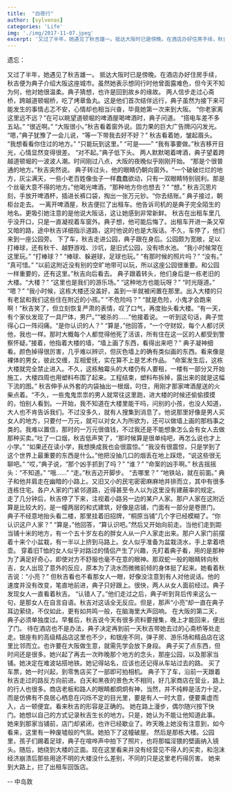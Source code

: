 ```yaml
---
title:  "白夜行"
author: [sylvenas]
categories: 'Life'
img: './img/2017-11-07.jpeg'
excerpt: '又过了半年，她遇见了秋吉雄一。抵达大阪时已是傍晚。在酒店办好住房手续，秋吉便为典子介绍大阪这座城市。虽然她表示想同行时他曾面露难色，但今天不知为何，他对她很温柔...'
---
```


遗忘：

又过了半年，她遇见了秋吉雄一。
抵达大阪时已是傍晚。在酒店办好住房手续，秋吉便为典子介绍大阪这座城市。虽然她表示想同行时他曾面露难色，但今天不知为何，他对她很温柔。典子猜想，也许是回到故乡的缘故。
两人信步走过心斋桥，跨越道顿堀桥，吃了烤章鱼丸。这是他们首次结伴远行，典子虽然为接下来可能发生的事情忐忑不安，心情却也相当兴奋，毕竟她第一次来到大阪。
“你老家离这里远不远？”在可以眺望道顿堀的啤酒屋喝啤酒时，典子问道。
“搭电车差不多五站。”
“很近啊。”
“大阪很小。”秋吉看着窗外说。固力果的巨大广告牌闪闪发光。
“嗯，”典子犹豫了一会儿说，“等一下带我去好不好？”
秋吉看着她，皱起眉头。
“我想看看你住过的地方。”
“只能玩到这里。”
“可是——”
“我有事要做。”秋吉移开目光，心情显然变得很差。
“对不起。”典子低下头。
两人默默喝着啤酒，典子望着跨越道顿堀的一波波人潮。时间刚过八点，大阪的夜晚似乎刚刚开始。
“那是个很普通的地方。”秋吉突然说。
典子转过头，他的眼睛仍朝向窗外。“一个破破烂烂的地方，灰尘满天，一些小老百姓像虫子一样蠢蠢欲动，只有一双眼睛特别锐利。那是个丝毫大意不得的地方。”他喝光啤酒，“那种地方你也想去？”
“想。”
秋吉沉思片刻，手放开啤酒杯，插进长裤口袋，掏出一张万元钞。“你去结账。”
典子接过，朝柜台走去。
一离开啤酒屋，秋吉便拦了出租车。他告诉司机的是典子完全陌生的地名。更吸引她注意的是他说大阪话，这让她感到非常新鲜。
秋吉在出租车里几乎没开口，只是一直凝视着车窗外。典子想，他可能后悔了。出租车开进一条又窄又暗的路，途中秋吉详细指示道路，这时他说的也是大阪话。不久，车停了，他们来到一座公园旁。
下了车，秋吉走进公园，典子跟在身后。公园颇为宽敞，足以打棒球，还有秋千、越野游戏、沙坑，是旧式公园，没有喷水池。
“我小时候常在这里玩。”
“打棒球？”
“棒球、躲避球，足球也玩。”
“有那时候的照片吗？”
“没有。”
“真可惜。”
“以前这附近没有别的空旷地带可以玩，所以这座公园很重要。和公园一样重要的，还有这里。”秋吉向后看去。
典子跟着转头，他们身后是一栋老旧的大楼。“大楼？”
“这里也是我们的游乐场。”
“这种地方也能玩呀？”
“时光隧道。”
“嗯？”
“我小时候，这栋大楼还没盖好，盖到一半就被闲置在那里。出入大楼的只有老鼠和我们这些住在附近的小孩。”
“不危险吗？”
“就是危险，小鬼才会跑来啊！”秋吉笑了，但立刻恢复严肃的表情，叹了口气，再度抬头看大楼。“有一天，有个家伙发现了一具尸体，男尸。”“被杀的……”他接着说。
一听到这句话，典子觉得心口一阵闷痛。“是你认识的人？”
“算是，”他回答，“一个守财奴，每个人都讨厌他，我也一样。那时大概每个人都觉得他死了活该，所有住在这一区的人都受到警察怀疑。”接着，他指着大楼的墙，“墙上画了东西，看得出来吧？”
典子凝神细看。颜色掉得很厉害，几乎难以辨识，但灰色墙上的确有类似画的东西。看来像是裸体的男女，彼此交缠，互相爱抚，实在算不上是艺术作品。
“命案发生后，这栋大楼就完全禁止进入。不久，这栋触霉头的大楼仍有人要租，一楼有一部分又开始施工，大楼四周也用塑料布围了起来。工程结束，塑料布拆掉，露出来的就是这幅下流的图。”
秋吉伸手从外套的内袋抽出一根烟，叼住，用刚才那家啤酒屋送的火柴点着。“不久，一些鬼鬼祟祟的男人就常往这里跑，进大楼的时候还偷偷摸摸的，怕别人看到。一开始，我不知道在大楼里能干吗，问别的小孩，也没人知道，大人也不肯告诉我们。不过没多久，就有人搜集到消息了。他说那里好像是男人买女人的地方，只要付一万元，就可以对女人为所欲为，还可以做墙上画的那档事之类的。我难以置信，那时的一万元很值钱，不过我还是不能想象怎么会有女人去做那种买卖。”吐了一口烟，秋吉低声笑了，“那时候算是很单纯吧，再怎么说也才上小学。”
“如果还在读小学，我想换成我也会很震惊。”
“我没有很震惊，只是学到了这个世界上最重要的东西是什么。”他把没抽几口的烟丢在地上踩熄，“说这些很无聊吧。”
“哎，”典子说，“那个凶手抓到了吗？”
“谁？”
“命案的凶手啊。”
秋吉摇摇头：“不知道。”
“哦……”
“走。”秋吉迈开脚步。
“去哪里？”
“地铁站，就在前面。”
典子和他并肩走在幽暗的小路上。又旧又小的民宅密密麻麻地并排而立，其中有很多连栋住宅。各户人家的门紧邻道路，近得甚至令人以为这里没有建蔽率的规定。
走了几分钟后，秋吉停了下来，注视着小路另一边的某户人家。那户人家在这附近算是比较大的，是一幢两层的和式建筑，好像是店铺，门面有一部分是卷匣门。
典子不经意地抬头看二楼，那里挂着旧招牌，“桐原当铺”几个字已经模糊了。“你认识这户人家？”
“算是，”他回答，“算认识吧。”然后又开始向前走。当他们走到距当铺十米的地方，有一个五十岁左右的胖女人从一户人家走出来。那户人家门前摆着十来个小盆栽，有一半以上挤到马路上。女人似乎准备为盆栽浇水，手上拿着喷壶。
穿着旧T恤的女人似乎对路过的情侣产生了兴趣，先盯着典子看，用的是那种为了满足好奇心，即使对方不舒服也毫不在意的眼神。那双蛇一般的眼睛转向秋吉，女人出现了意外的反应，原本为了浇水而微微前倾的身体挺了起来。她看着秋吉说：“小亮？”
但秋吉看也不看那女人一眼，好像没注意到有人对他说话。他的速度并没有改变，笔直地前进，典子只好跟上。很快，两人从女人面前经过。典子发现女人一直看着秋吉。
“认错人了。”他们走过之后，典子听到背后传来这么一句，是那女人在自言自语。秋吉对这话全无反应。但是，那声“小亮”却一直在典子耳边萦绕，不仅如此，更有如共鸣一般，在脑海里大声回响。
在大阪的第二天，典子必须单独度过。早餐后，秋吉说今天有很多资料要搜集，晚上才能回来，便出了门。
待在酒店也不是办法，典子决定再到前一天秋吉带她去过的心斋桥等处走走。银座有的高级精品店这里也不少，和银座不同，弹子房、游乐场和精品店在这里比邻而立。也许要在大阪做生意，就需先学会放下身段。
典子买了点东西，但时间还是很多。她兴起了再去一次昨晚那个地方的念头，那座公园，以及那家当铺。她决定在难波站搭地铁。她记得站名，应该也还记得从车站过去的路。
买了车票，她一时兴起，到零售店买了一部即可拍相机。
典子下了车，沿前一天跟着秋吉走过的路反方向前进。白天和黑夜的景色大不相同，好几家商店在营业，路上的行人也很多。商店老板和路人的眼睛都炯炯有神，当然，并不纯粹是活力十足，而是仿佛有不良居心栖息在闪烁不定的目光里，要是有人一时大意，便要乘虚而入，占一顿便宜。看来秋吉的形容是正确的。
她在路上漫步，偶尔随兴按下快门。她想以自己的方式记录秋吉生长的地方。只是，她认为不能让他知道此事。
她来到那家当铺前，店门却紧闭，也许已经歇业了。昨天晚上她没有注意到，如今看来，这里有一种废墟般的气氛。她拍下了这幢破屋。
然后是那栋大楼。公园里，孩子们踢着足球，典子在喧哗声中拍下了照片，也将那幅淫猥的壁画纳入镜头。随后，她绕到大楼的正面。现在这里看来并没有经营见不得人的买卖，和泡沫经济崩溃后那些用途不明的大楼没什么差别，不同的只是这里老朽得厉害。
她来到大路上，拦了出租车回饭店。

-- 中岛敦